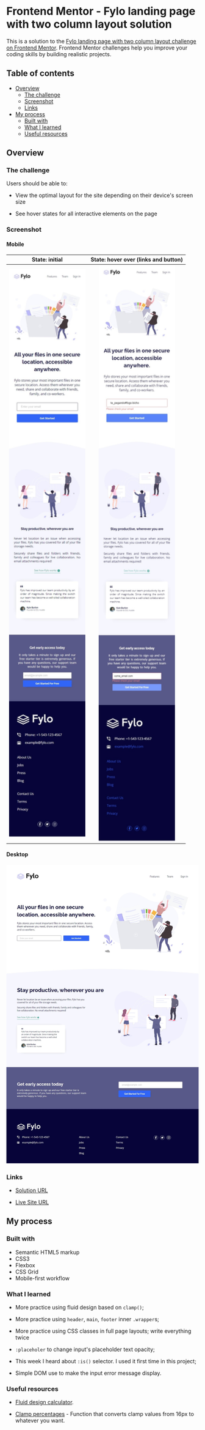 # Frontend Mentor - Fylo landing page with two column layout solution

This is a solution to the [Fylo landing page with two column layout challenge on Frontend Mentor](https://www.frontendmentor.io/challenges/fylo-landing-page-with-two-column-layout-5ca5ef041e82137ec91a50f5). Frontend Mentor challenges help you improve your coding skills by building realistic projects.

## Table of contents

- [Overview](#overview)
  - [The challenge](#the-challenge)
  - [Screenshot](#screenshot)
  - [Links](#links)
- [My process](#my-process)
  - [Built with](#built-with)
  - [What I learned](#what-i-learned)
  - [Useful resources](#useful-resources)

## Overview

### The challenge

Users should be able to:

- View the optimal layout for the site depending on their device's screen size

- See hover states for all interactive elements on the page

### Screenshot

#### Mobile

|                                             State: initial                                              |                                              State: hover over (links and button)                                               |
| :-----------------------------------------------------------------------------------------------------: | :-----------------------------------------------------------------------------------------------------------------------------: |
| <img src="./screenshots/mobile.jpeg" alt="Screenshot of my solution for mobile devices" width="200px"/> | <img src="./screenshots/mobile-state.jpeg" alt="Screenshot of my solution for mobile devices with hover states" width="200px"/> |

#### Desktop

![Screenshot of my solution for desktop devices](./screenshots/desktop.jpeg)

### Links

- [Solution URL](https://your-solution-url.com)

- [Live Site URL](https://your-live-site-url.com)

## My process

### Built with

- Semantic HTML5 markup
- CSS3
- Flexbox
- CSS Grid
- Mobile-first workflow

### What I learned

- More practice using fluid design based on `clamp()`;

- More practice using `header`, `main`, `footer` inner `.wrapper`s;

- More practice using CSS classes in full page layouts;
  write everything twice

- `:placeholer` to change input's placeholder text opacity;

- This week I heard about `:is()` selector. I used it first time in this project;

- Simple DOM use to make the input error message display.

### Useful resources

- [Fluid design calculator](https://min-max-calculator.9elements.com/).

- [Clamp percentages](./../utils/scripts/min-max-calculator-add-x-percent.js) - Function that converts clamp values from 16px to whatever you want.
